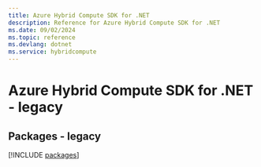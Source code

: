 ```yaml
---
title: Azure Hybrid Compute SDK for .NET
description: Reference for Azure Hybrid Compute SDK for .NET
ms.date: 09/02/2024
ms.topic: reference
ms.devlang: dotnet
ms.service: hybridcompute
---
```

# Azure Hybrid Compute SDK for .NET - legacy
## Packages - legacy
[!INCLUDE [packages](hybrid-compute-index.md)]